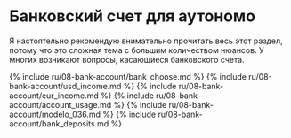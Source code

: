 # Банковский счет для аутономо

Я настоятельно рекомендую внимательно прочитать весь этот раздел, потому что это сложная тема с большим количеством
нюансов. У многих возникают вопросы, касающиеся банковского счета.

{% include ru/08-bank-account/bank_choose.md %}
{% include ru/08-bank-account/usd_income.md %}
{% include ru/08-bank-account/eur_income.md %}
{% include ru/08-bank-account/account_usage.md %}
{% include ru/08-bank-account/modelo_036.md %}
{% include ru/08-bank-account/bank_deposits.md %}
